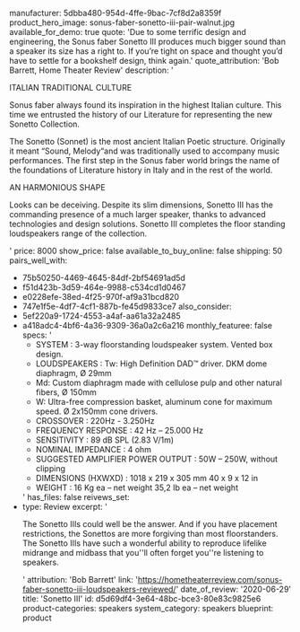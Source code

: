 manufacturer: 5dbba480-954d-4ffe-9bac-7cf8d2a8359f
product_hero_image: sonus-faber-sonetto-iii-pair-walnut.jpg
available_for_demo: true
quote: 'Due to some terrific design and engineering, the Sonus faber Sonetto III produces much bigger sound than a speaker its size has a right to. If you’re tight on space and thought you’d have to settle for a bookshelf design, think again.'
quote_attribution: 'Bob Barrett, Home Theater Review'
description: '<p>ITALIAN TRADITIONAL CULTURE</p><p>Sonus faber always found its inspiration in the highest Italian culture. This time we entrusted the history of our Literature for representing the new Sonetto Collection.</p><p>The Sonetto (Sonnet) is the most ancient Italian Poetic structure. Originally it meant “Sound, Melody“and was traditionally used to accompany music performances. The first step in the Sonus faber world brings the name of the foundations of Literature history in Italy and in the rest of the world.</p><p>AN HARMONIOUS SHAPE</p><p>Looks can be deceiving. Despite its slim dimensions, Sonetto III has the commanding presence of a much larger speaker, thanks to advanced technologies and design solutions. Sonetto III completes the floor standing loudspeakers range of the collection.</p>'
price: 8000
show_price: false
available_to_buy_online: false
shipping: 50
pairs_well_with:
  - 75b50250-4469-4645-84df-2bf54691ad5d
  - f51d423b-3d59-464e-9988-c534cd1d0467
  - e0228efe-38ed-4f25-970f-af9a31bcd820
  - 747e1f5e-4df7-4cf1-887b-fe45d9833ce7
also_consider:
  - 5ef220a9-1724-4553-a4af-aa61a32a2485
  - a418adc4-4bf6-4a36-9309-36a0a2c6a216
monthly_featuree: false
specs: '<ul><li>SYSTEM : 3-way floorstanding loudspeaker system. Vented box design.<br></li><li>LOUDSPEAKERS : Tw: High Definition DAD™ driver. DKM dome diaphragm, Ø 29mm<br></li><li>Md: Custom diaphragm made with cellulose pulp and other natural fibers, Ø 150mm<br></li><li>W: Ultra-free compression basket, aluminum cone for maximum speed. Ø 2x150mm cone drivers.<br></li><li>CROSSOVER : 220Hz - 3.250Hz<br></li><li>FREQUENCY RESPONSE : 42 Hz – 25.000 Hz<br></li><li>SENSITIVITY : 89 dB SPL (2.83 V/1m)<br></li><li>NOMINAL IMPEDANCE : 4 ohm<br></li><li>SUGGESTED AMPLIFIER POWER OUTPUT : 50W – 250W, without clipping<br></li><li>DIMENSIONS (HXWXD) : 1018 x 219 x 305 mm 40 x 9 x 12 in<br></li><li>WEIGHT : 16 Kg ea – net weight 35,2 Ib ea – net weight<br></li></ul>'
has_files: false
reivews_set:
  -
    type: Review
    excerpt: '<p>The Sonetto IIIs could well be the answer. And if you have placement restrictions, the Sonettos are more forgiving than most floorstanders. The Sonetto IIIs have such a wonderful ability to reproduce lifelike midrange and midbass that you''ll often forget you''re listening to speakers.</p>'
    attribution: 'Bob Barrett'
    link: 'https://hometheaterreview.com/sonus-faber-sonetto-iii-loudspeakers-reviewed/'
    date_of_review: '2020-06-29'
title: 'Sonetto III'
id: d5d69df4-3e64-48bc-bce3-80e83c9825e6
product-categories: speakers
system_category: speakers
blueprint: product
